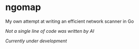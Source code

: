 # ngomap
My own attempt at writing an efficient network scanner in Go

*Not a single line of code was written by AI*

*Currently under development*